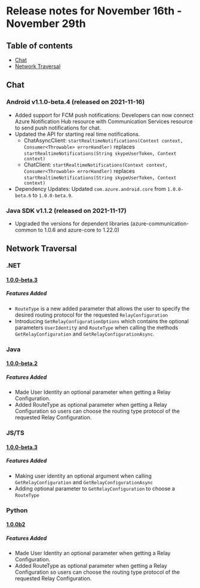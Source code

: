 # Release notes for November 16th - November 29th

## Table of contents
* [Chat](#chat)
* [Network Traversal](#network-traversal)

## Chat
### Android v1.1.0-beta.4 (released on 2021-11-16)
- Added support for FCM push notifications: Developers can now connect Azure Notification Hub resource with Communication Services resource to send push notifications for chat.
- Updated the API for starting real time notifications.
  - ChatAsyncClient: `startRealtimeNotifications(Context context, Consumer<Throwable> errorHandler)` replaces `startRealtimeNotifications(String skypeUserToken, Context context)`
  - ChatClient: `startRealtimeNotifications(Context context, Consumer<Throwable> errorHandler)` replaces `startRealtimeNotifications(String skypeUserToken, Context context)`
- Dependency Updates: Updated `com.azure.android.core` from `1.0.0-beta.6` to `1.0.0-beta.9`.

### Java SDK v1.1.2 (released on 2021-11-17)
- Upgraded the versions for dependent libraries (azure-communication-common to 1.0.6 and azure-core to 1.22.0)

## Network Traversal

### .NET
#### [1.0.0-beta.3](https://github.com/Azure/azure-sdk-for-net/blob/main/sdk/communication/Azure.Communication.NetworkTraversal/CHANGELOG.md#100-beta3-2021-11-18)

##### Features Added

- `RouteType` is a new added parameter that allows the user to specify the desired routing protocol for the requested `RelayConfiguration`
- Introducing `GetRelayConfigurationOptions` which contains the optional parameters `UserIdentit`y and `RouteType` when calling the methods `GetRelayConfiguration` and `GetRelayConfigurationAsync`. 

### Java
#### [1.0.0-beta.2](https://github.com/Azure/azure-sdk-for-java/blob/main/sdk/communication/azure-communication-networktraversal/CHANGELOG.md#100-beta2-2021-11-18)

##### Features Added

- Made User Identity an optional parameter when getting a Relay Configuration.
- Added RouteType as optional parameter when getting a Relay Configuration so users can choose the routing type protocol of the requested Relay Configuration.

### JS/TS
#### [1.0.0-beta.3](https://github.com/Azure/azure-sdk-for-js/blob/main/sdk/communication/communication-network-traversal/CHANGELOG.md#100-beta3-2021-11-18)

##### Features Added

- Making user identity an optional argument when calling `GetRelayConfiguration` and `GetRelayConfigurationAsync`
- Adding optional parameter to `GetRelayConfiguration` to choose a `RouteType`

### Python
#### [1.0.0b2](https://github.com/Azure/azure-sdk-for-python/blob/main/sdk/communication/azure-communication-networktraversal/CHANGELOG.md#100b2-2021-11-18)

##### Features Added

- Made User Identity an optional parameter when getting a Relay Configuration.
- Added RouteType as optional parameter when getting a Relay Configuration so users can choose the routing type protocol of the requested Relay Configuration.
